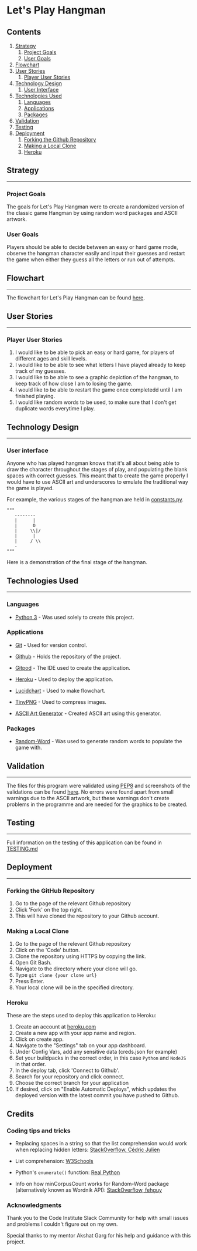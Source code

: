 # Let's Play Hangman

## Contents

1. [Strategy](#strategy)
   1. [Project Goals](#project-goals)
   2. [User Goals](#user-goals)
2. [Flowchart](#flowchart)
3. [User Stories](#user-stories)
   1. [Player User Stories](#player-user-stories)
4. [Technology Design](#technology-design)
   1. [User Interface](#user-interface)
5. [Technologies Used](#technologies-used)
   1. [Languages](#languages)
   2. [Applications](#applications)
   3. [Packages](#packages)
6. [Validation](#validation)
7. [Testing](#testing)
8. [Deployment](#deployment)
   1. [Forking the Github Repository](#forking-the-github-repository)
   2. [Making a Local Clone](#making-a-local-clone)
   3. [Heroku](#heroku)

## Strategy
---

### Project Goals

The goals for Let's Play Hangman were to create a randomized version of the classic game Hangman by using random word packages and ASCII artwork.

### User Goals

Players should be able to decide between an easy or hard game mode, observe the hangman character easily and input their guesses and restart the game when either they guess all the letters or run out of attempts. 


## Flowchart
___

The flowchart for Let's Play Hangman can be found [here](assets/images/flowchart/hangman_flowchart.pdf). 

## User Stories
___

### Player User Stories

1. I would like to be able to pick an easy or hard game, for players of different ages and skill levels.
2. I would like to be able to see what letters I have played already to keep track of my guesses. 
3. I would like to be able to see a graphic depiction of the hangman, to keep track of how close I am to losing the game. 
4. I would like to be able to restart the game once completedd until I am finished playing. 
5. I would like random words to be used, to make sure that I don't get duplicate words everytime I play. 

## Technology Design
---

### User interface

Anyone who has played hangman knows that it's all about being able to draw the character throughout the stages of play, and populating the blank spaces with correct guesses. This meant that to create the game properly I would have to use ASCII art and underscores to emulate the traditional way the game is played. 

For example, the various stages of the hangman are held in [constants.py](constants.py). 

```
"""
   --------
   |      |
   |      O
   |     \\|/
   |      |
   |     / \\
   -
"""
```
Here is a demonstration of the final stage of the hangman. 

## Technologies Used
---

### Languages

- [Python 3](https://www.python.org/) - Was used solely to create this project.


### Applications

- [Git](https://git-scm.com/) - Used for version control.

- [Github](https://github.com/) - Holds the repository of the project.

- [Gitpod](https://gitpod.com/) - The IDE used to create the application.

- [Heroku](https://www.heroku.com) - Used to deploy the application.

- [Lucidchart](https://lucid.co/product/lucidchart) - Used to make flowchart.

- [TinyPNG](https://tinypng.com) - Used to compress images.

- [ASCII Art Generator](https://patorjk.com/software/taag/#p=display&f=Graffiti&t=Type%20Something%20) - Created ASCII art using this generator.


### Packages

- [Random-Word](https://pypi.org/project/Random-Word/) - Was used to generate random words to populate the game with.

## Validation 
---

The files for this program were validated using [PEP8](http://pep8online.com/) and screenshots of the validations can be found [here](assets/images/validation). No errors were found apart from small warnings due to the ASCII artwork, but these warnings don't create problems in the programme and are needed for the graphics to be created. 

## Testing
---

Full information on the testing of this application can be found in [TESTING.md](TESTING.md)

## Deployment
---

### Forking the GitHub Repository

1. Go to the page of the relevant Github repository
2. Click 'Fork' on the top right.
3. This will have cloned the repository to your Github account.

### Making a Local Clone

1. Go to the page of the relevant Github repository
2. Click on the 'Code' button.
3. Clone the repository using HTTPS by copying the link.
4. Open Git Bash.
5. Navigate to the directory where your clone will go.
6. Type ```git clone {your clone url}```
7. Press Enter.
8. Your local clone will be in the specified directory.

### Heroku

These are the steps used to deploy this application to Heroku:

1. Create an account at [heroku.com](https://.heroku.com/)
2. Create a new app with your app name and region.
3. Click on create app.
4. Navigate to the "Settings" tab on your app dashboard.
5. Under Config Vars, add any sensitive data (creds.json for example)
6. Set your buildpacks in the correct order, in this case ```Python``` and ```NodeJS``` in that order.
7. In the deploy tab, click 'Connect to Github'.
8. Search for your repository and click connect.
9. Choose the correct branch for your application
10. If desired, click on "Enable Automatic Deploys", which updates the deployed version with the latest commit you have pushed to Github. 

## Credits

### Coding tips and tricks

- Replacing spaces in a string so that the list comprehension would work when replacing hidden letters:
[StackOverflow, Cédric Julien](https://stackoverflow.com/questions/8270092/remove-all-whitespace-in-a-string)

- List comprehension: 
[W3Schools](https://www.w3schools.com/python/python_lists_comprehension.asp)

- Python's ```enumerate()``` function:
[Real Python](https://realpython.com/python-enumerate/)

- Info on how minCorpusCount works for Random-Word package (alternatively known as Wordnik API):
[StackOverflow, fehguy](https://stackoverflow.com/questions/11583339/what-is-minimum-corpus-frequency-for-terms-in-wordnik-api)

### Acknowledgments

Thank you to the Code Institute Slack Community for help with small issues and problems I couldn't figure out on my own. 

Special thanks to my mentor Akshat Garg for his help and guidance with this project. 
